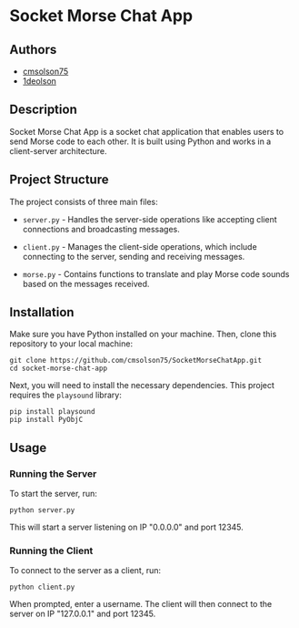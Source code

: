 # Socket Morse Chat App

## Authors 
- [cmsolson75](https://github.com/cmsolson75)
- [1deolson](https://github.com/1deolson)

## Description

Socket Morse Chat App is a socket chat application that enables users to send Morse code to each other. It is built using Python and works in a client-server architecture.

## Project Structure

The project consists of three main files:

- `server.py` - Handles the server-side operations like accepting client connections and broadcasting messages.

- `client.py` - Manages the client-side operations, which include connecting to the server, sending and receiving messages.

- `morse.py` - Contains functions to translate and play Morse code sounds based on the messages received.

## Installation

Make sure you have Python installed on your machine. Then, clone this repository to your local machine:

```
git clone https://github.com/cmsolson75/SocketMorseChatApp.git
cd socket-morse-chat-app
```

Next, you will need to install the necessary dependencies. This project requires the `playsound` library:

```
pip install playsound
pip install PyObjC
```

## Usage

### Running the Server

To start the server, run:

```
python server.py
```

This will start a server listening on IP "0.0.0.0" and port 12345.

### Running the Client

To connect to the server as a client, run:

```
python client.py
```

When prompted, enter a username. The client will then connect to the server on IP "127.0.0.1" and port 12345.

